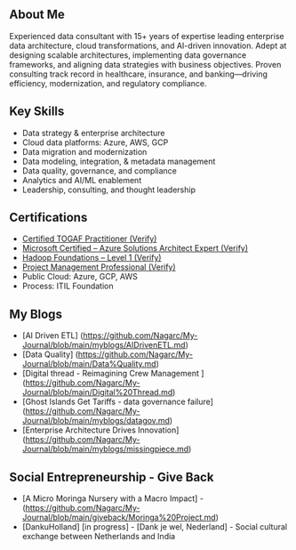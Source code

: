## About Me

Experienced data consultant with 15+ years of expertise leading enterprise data architecture, cloud transformations, and AI-driven innovation. Adept at designing scalable architectures, implementing data governance frameworks, and aligning data strategies with business objectives. Proven consulting track record in healthcare, insurance, and banking—driving efficiency, modernization, and regulatory compliance.

## Key Skills

- Data strategy & enterprise architecture
- Cloud data platforms: Azure, AWS, GCP
- Data migration and modernization
- Data modeling, integration, & metadata management
- Data quality, governance, and compliance
- Analytics and AI/ML enablement
- Leadership, consulting, and thought leadership

## Certifications

- [Certified TOGAF Practitioner (Verify)](https://www.credly.com/badges/8d4a27db-bb86-4ede-9677-be6e07a5e5a5/public_url)
- [Microsoft Certified – Azure Solutions Architect Expert (Verify)](https://www.credly.com/badges/c4e416f9-2972-402b-9440-db0852da1b16/public_url)
- [Hadoop Foundations – Level 1 (Verify)](https://www.youracclaim.com/badges/29c2add5-e046-4c29-8f6f-6b7c512f27a1)
- [Project Management Professional (Verify)](https://www.credly.com/badges/5a3dc7d7-b77f-4393-b61b-51036b916c8b/public_url)
- Public Cloud: Azure, GCP, AWS
- Process: ITIL Foundation

## My Blogs 
- [AI Driven ETL] (https://github.com/Nagarc/My-Journal/blob/main/myblogs/AIDrivenETL.md)
- [Data Quality] (https://github.com/Nagarc/My-Journal/blob/main/Data%Quality.md)
- [Digital thread - Reimagining Crew Management  ] (https://github.com/Nagarc/My-Journal/blob/main/Digital%20Thread.md)
- [Ghost Islands Get Tariffs - data governance failure] (https://github.com/Nagarc/My-Journal/blob/main/myblogs/datagov.md)
- [Enterprise Architecture Drives Innovation] (https://github.com/Nagarc/My-Journal/blob/main/myblogs/missingpiece.md)

## Social Entrepreneurship - Give Back 

- [A Micro Moringa Nursery with a Macro Impact] - (https://github.com/Nagarc/My-Journal/blob/main/giveback/Moringa%20Project.md)
- [DankuHolland] [in progress] - [Dank je wel, Nederland] - Social cultural exchange between Netherlands and India

